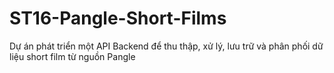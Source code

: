 # ST16-Pangle-Short-Films
Dự án phát triển một API Backend để thu thập, xử lý, lưu trữ và phân phối dữ liệu short film từ nguồn Pangle
